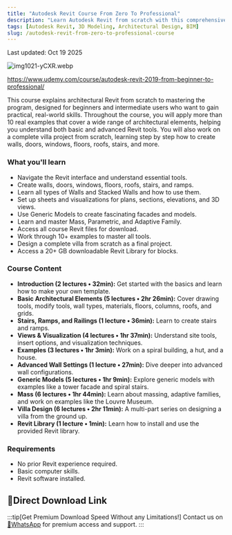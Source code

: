 ```yaml
---
title: "Autodesk Revit Course From Zero To Professional"
description: "Learn Autodesk Revit from scratch with this comprehensive course covering everything from basic tools to designing a full villa. Includes 10+ examples and a 20+ GB Revit Blocks Library."
tags: [Autodesk Revit, 3D Modeling, Architectural Design, BIM]
slug: /autodesk-revit-from-zero-to-professional-course
---
```


Last updated: Oct 19 2025

![img1021-yCXR.webp](https://list.ucards.store/d/img/img1021-yCXR.webp)

https://www.udemy.com/course/autodesk-revit-2019-from-beginner-to-professional/

This course explains architectural Revit from scratch to mastering the program, designed for beginners and intermediate users who want to gain practical, real-world skills. Throughout the course, you will apply more than 10 real examples that cover a wide range of architectural elements, helping you understand both basic and advanced Revit tools. You will also work on a complete villa project from scratch, learning step by step how to create walls, doors, windows, floors, roofs, stairs, and more.

### What you'll learn

- Navigate the Revit interface and understand essential tools.
- Create walls, doors, windows, floors, roofs, stairs, and ramps.
- Learn all types of Walls and Stacked Walls and how to use them.
- Set up sheets and visualizations for plans, sections, elevations, and 3D views.
- Use Generic Models to create fascinating facades and models.
- Learn and master Mass, Parametric, and Adaptive Family.
- Access all course Revit files for download.
- Work through 10+ examples to master all tools.
- Design a complete villa from scratch as a final project.
- Access a 20+ GB downloadable Revit Library for blocks.

### Course Content

- **Introduction (2 lectures • 32min):** Get started with the basics and learn how to make your own template.
- **Basic Architectural Elements (5 lectures • 2hr 26min):** Cover drawing tools, modify tools, wall types, materials, floors, columns, roofs, and grids.
- **Stairs, Ramps, and Railings (1 lecture • 36min):** Learn to create stairs and ramps.
- **Views & Visualization (4 lectures • 1hr 37min):** Understand site tools, insert options, and visualization techniques.
- **Examples (3 lectures • 1hr 3min):** Work on a spiral building, a hut, and a house.
- **Advanced Wall Settings (1 lecture • 27min):** Dive deeper into advanced wall configurations.
- **Generic Models (5 lectures • 1hr 9min):** Explore generic models with examples like a tower facade and spiral stairs.
- **Mass (6 lectures • 1hr 44min):** Learn about massing, adaptive families, and work on examples like the Louvre Museum.
- **Villa Design (6 lectures • 2hr 11min):** A multi-part series on designing a villa from the ground up.
- **Revit Library (1 lecture • 1min):** Learn how to install and use the provided Revit library.

### Requirements

- No prior Revit experience required.
- Basic computer skills.
- Revit software installed.

## 🚀Direct Download Link
:::tip[Get Premium Download Speed Without any Limitations!]
Contact us on [💬WhatsApp](https://wa.me/+86123456789) for premium access and support.
:::
